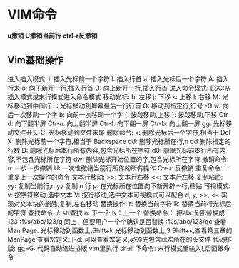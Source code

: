 # VIM命令

**u撤销  U撤销当前行**
**ctrl-r反撤销**

## Vim基础操作 

进入插入模式:
i: 插入光标前一个字符
I: 插入行首
a: 插入光标后一个字符
A: 插入行未
o: 向下新开一行,插入行首
O: 向上新开一行,插入行首
进入命令模式: 
ESC:从插入模式或末行模式进入命令模式 
移动光标:
h: 左移
j: 下移
k: 上移
l: 右移
M: 光标移动到中间行
L: 光标移动到屏幕最后一行行首
G: 移动到指定行,行号 -G
w: 向后一次移动一个字
b: 向前一次移动一个字
{: 按段移动,上移
}: 按段移动,下移
Ctr-d: 向下翻半屏
Ctr-u: 向上翻半屏
Ctr-f: 向下翻一屏
Ctr-b: 向上翻一屏
gg: 光标移动文件开头
G: 光标移动到文件末尾
删除命令:
x: 删除光标后一个字符,相当于 Del
X: 删除光标前一个字符,相当于 Backspace
dd: 删除光标所在行,n dd 删除指定的行数 
D: 删除光标后本行所有内容,包含光标所在字符
d0: 删除光标前本行所有内容,不包含光标所在字符
dw: 删除光标开始位置的字,包含光标所在字符
撤销命令:
u: 一步一步撤销
U: 一次性撤销当前行所作的所有操作
Ctr-r: 反撤销
重复命令:
.  : 重复上一次操作的命令
文本行移动:
&gt;&gt;: 文本行右移
&lt;&lt;: 文本行左移
复制粘贴:
yy: 复制当前行,n yy 复制 n 行
p: 在光标所在位置向下新开辟一行,粘贴
可视模式:
v: 按字符移动,选中文本
V: 按行移动,选中文本可视模式可以配合 d, y, >>, << 实现对文本块的删除,复制,左右移动
替换操作:
r: 替换当前字符
R: 替换当前行光标后的字符
查找命令:
/: str查找 
n: 下一个 
N：上一个
替换命令： 把abc全部替换成123
:%s/abc/123/g
同上，但要用户一个个确认是否替换
:%s/abc/123/gc
查看 Man Page:
光标移动到函数上,Shift+k 
光标移动到函数上,3 Shift+k,查看第三章的 ManPage
查看宏定义:
[-d: 可以查看宏定义,必须先包含此宏所在的头文件
代码排版:
gg=G: 代码自动缩进排版
vim里执行 shell 下命令:
末行模式里输入!,后面跟命令

 

 

